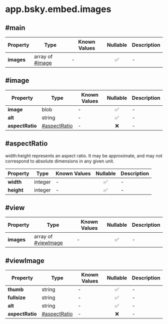 # app.bsky.embed.images

## #main

| Property | Type | Known Values | Nullable | Description |
| --- | --- | --- | :---: | --- |
| **images** | array of [#image](##image) | - | ✅ | - |

## #image

| Property | Type | Known Values | Nullable | Description |
| --- | --- | --- | :---: | --- |
| **image** | blob | - | ✅ | - |
| **alt** | string | - | ✅ | - |
| **aspectRatio** | [#aspectRatio](##aspectRatio)| - | ❌ | - |

## #aspectRatio

width:height represents an aspect ratio. It may be approximate, and may not correspond to absolute dimensions in any given unit.

| Property | Type | Known Values | Nullable | Description |
| --- | --- | --- | :---: | --- |
| **width** | integer | - | ✅ | - |
| **height** | integer | - | ✅ | - |

## #view

| Property | Type | Known Values | Nullable | Description |
| --- | --- | --- | :---: | --- |
| **images** | array of [#viewImage](##viewImage) | - | ✅ | - |

## #viewImage

| Property | Type | Known Values | Nullable | Description |
| --- | --- | --- | :---: | --- |
| **thumb** | string | - | ✅ | - |
| **fullsize** | string | - | ✅ | - |
| **alt** | string | - | ✅ | - |
| **aspectRatio** | [#aspectRatio](##aspectRatio)| - | ❌ | - |
